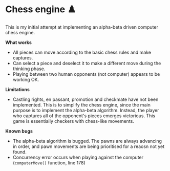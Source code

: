 # Chess engine ♟️

This is my initial attempt at implementing an alpha-beta driven computer chess engine.

**What works**
- All pieces can move according to the basic chess rules and make captures.
- Can select a piece and deselect it to make a different move during the thinking phase.
- Playing between two human opponents (not computer) appears to be working OK.

**Limitations**
- Castling rights, en passant, promotion and checkmate have not been implemented. This is to simplify the chess engine, since the main purpose is to implement the alpha-beta algorithm. Instead, the player who captures all of the opponent's pieces emerges victorious. This game is essentially checkers with chess-like movements.

**Known bugs**
- The alpha-beta algorithm is bugged. The pawns are always advancing in order, and pawn movements are being prioritised for a reaosn not yet found.
- Concurrency error occurs when playing against the computer (`computerMove()` function, line 178)
